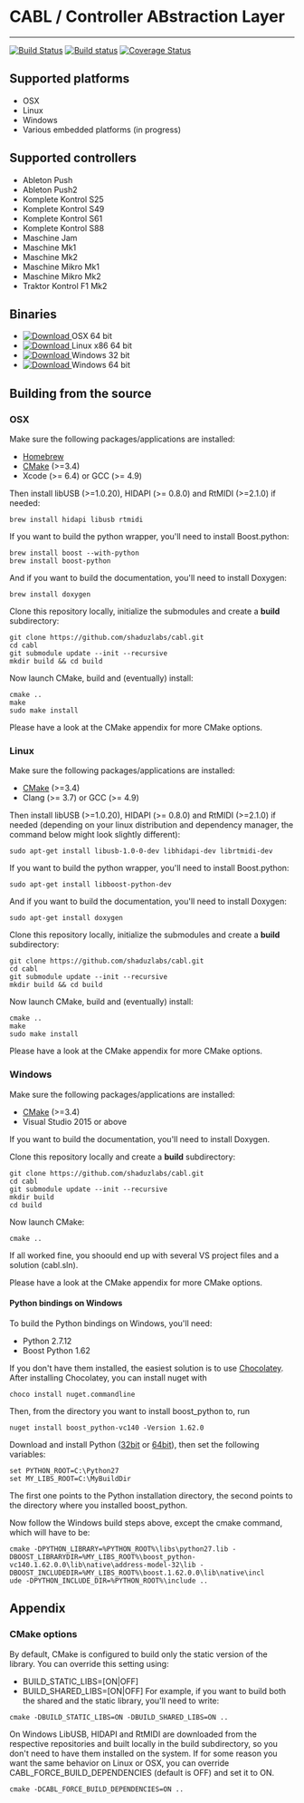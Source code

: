# CABL / Controller ABstraction Layer #
--------------------
[![Build Status](https://travis-ci.org/shaduzlabs/cabl.svg?branch=develop)](https://travis-ci.org/shaduzlabs/cabl) [![Build status](https://ci.appveyor.com/api/projects/status/7pfqx8o4df2oy09t/branch/develop?svg=true)](https://ci.appveyor.com/project/shaduzlabs/cabl/branch/develop) [![Coverage Status](https://coveralls.io/repos/github/shaduzlabs/cabl/badge.svg?branch=develop)](https://coveralls.io/github/shaduzlabs/cabl?branch=develop)

## Supported platforms ##

* OSX
* Linux
* Windows
* Various embedded platforms (in progress)

## Supported controllers ##
* Ableton Push
* Ableton Push2
* Komplete Kontrol S25
* Komplete Kontrol S49
* Komplete Kontrol S61
* Komplete Kontrol S88
* Maschine Jam
* Maschine Mk1
* Maschine Mk2
* Maschine Mikro Mk1
* Maschine Mikro Mk2
* Traktor Kontrol F1 Mk2

## Binaries ##
* [ ![Download](https://api.bintray.com/packages/shaduzlabs/cabl/cabl-osx-64/images/download.svg) ](https://bintray.com/shaduzlabs/cabl/cabl-osx-64/_latestVersion) OSX 64 bit
* [ ![Download](https://api.bintray.com/packages/shaduzlabs/cabl/cabl-linux-64/images/download.svg) ](https://bintray.com/shaduzlabs/cabl/cabl-linux-64/_latestVersion) Linux x86 64 bit
* [ ![Download](https://api.bintray.com/packages/shaduzlabs/cabl/cabl-win-32/images/download.svg) ](https://bintray.com/shaduzlabs/cabl/cabl-win-32/_latestVersion) Windows 32 bit
* [ ![Download](https://api.bintray.com/packages/shaduzlabs/cabl/cabl-win-64/images/download.svg) ](https://bintray.com/shaduzlabs/cabl/cabl-win-32/_latestVersion) Windows 64 bit



## Building from the source ##

### OSX ###
Make sure the following packages/applications are installed:
- [Homebrew ](http://brew.sh/)
- [CMake](http://www.cmake.org/) (>=3.4)
- Xcode (>= 6.4) or GCC (>= 4.9)

Then install libUSB (>=1.0.20), HIDAPI (>= 0.8.0) and RtMIDI (>=2.1.0) if needed:
```
brew install hidapi libusb rtmidi
```
If you want to build the python wrapper, you'll need to install Boost.python:
```
brew install boost --with-python
brew install boost-python
```
And if you want to build the documentation, you'll need to install Doxygen:
```
brew install doxygen
```
Clone this repository locally, initialize the submodules and create a **build** subdirectory:
```
git clone https://github.com/shaduzlabs/cabl.git
cd cabl
git submodule update --init --recursive
mkdir build && cd build
```
Now launch CMake, build and (eventually) install:
```
cmake ..
make
sudo make install
```
Please have a look at the CMake appendix for more CMake options.

### Linux ###
Make sure the following packages/applications are installed:
- [CMake](http://www.cmake.org/) (>=3.4)
- Clang (>= 3.7) or GCC (>= 4.9)

Then install libUSB (>=1.0.20), HIDAPI (>= 0.8.0) and RtMIDI (>=2.1.0) if needed (depending on your linux distribution and dependency manager, the command below might look slightly different):
```
sudo apt-get install libusb-1.0-0-dev libhidapi-dev librtmidi-dev
```
If you want to build the python wrapper, you'll need to install Boost.python:
```
sudo apt-get install libboost-python-dev
```
And if you want to build the documentation, you'll need to install Doxygen:
```
sudo apt-get install doxygen
```
Clone this repository locally, initialize the submodules and create a **build** subdirectory:
```
git clone https://github.com/shaduzlabs/cabl.git
cd cabl
git submodule update --init --recursive
mkdir build && cd build
```
Now launch CMake, build and (eventually) install:
```
cmake ..
make
sudo make install
```
Please have a look at the CMake appendix for more CMake options.

### Windows ###
Make sure the following packages/applications are installed:
- [CMake](http://www.cmake.org/) (>=3.4)
- Visual Studio 2015 or above

If you want to build the documentation, you'll need to install Doxygen.

Clone this repository locally and create a **build** subdirectory:
```
git clone https://github.com/shaduzlabs/cabl.git
cd cabl
git submodule update --init --recursive
mkdir build
cd build
```
Now launch CMake:
```
cmake ..
```
If all worked fine, you shoould end up with several VS project files and a solution (cabl.sln).

Please have a look at the CMake appendix for more CMake options.

#### Python bindings on Windows ####
To build the Python bindings on Windows, you'll need:
* Python 2.7.12
* Boost Python 1.62

If you don't have them installed, the easiest solution is to use [Chocolatey](https://chocolatey.org/). After installing Chocolatey, you can install nuget with
```
choco install nuget.commandline
```
Then, from the directory you want to install boost_python to, run
```
nuget install boost_python-vc140 -Version 1.62.0
```
Download and install Python ([32bit](https://www.python.org/ftp/python/2.7.12/python-2.7.12.msi) or [64bit](https://www.python.org/ftp/python/2.7.12/python-2.7.12.amd64.msi)), then set the following variables:
```
set PYTHON_ROOT=C:\Python27
set MY_LIBS_ROOT=C:\MyBuildDir
```
The first one points to the Python installation directory, the second points to the directory where you installed boost_python.

Now follow the Windows build steps above, except the cmake command, which will have to be:
```
cmake -DPYTHON_LIBRARY=%PYTHON_ROOT%\libs\python27.lib -DBOOST_LIBRARYDIR=%MY_LIBS_ROOT%\boost_python-vc140.1.62.0.0\lib\native\address-model-32\lib -DBOOST_INCLUDEDIR=%MY_LIBS_ROOT%\boost.1.62.0.0\lib\native\incl
ude -DPYTHON_INCLUDE_DIR=%PYTHON_ROOT%\include ..
```


## Appendix ##
### CMake options ###
By default, CMake is configured to build only the static version of the library. You can override this setting using:
- BUILD_STATIC_LIBS=[ON|OFF]
- BUILD_SHARED_LIBS=[ON|OFF]
For example, if you want to build both the shared and the static library, you'll need to write:
```
cmake -DBUILD_STATIC_LIBS=ON -DBUILD_SHARED_LIBS=ON ..
```
On Windows LibUSB, HIDAPI and RtMIDI are downloaded from the respective repositories and built locally in the build subdirectory, so you don't need to have them installed on the system. If for some reason you want the same behavior on Linux or OSX, you can override CABL_FORCE_BUILD_DEPENDENCIES (default is OFF) and set it to ON.
```
cmake -DCABL_FORCE_BUILD_DEPENDENCIES=ON ..
```
